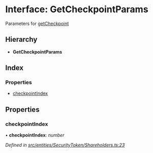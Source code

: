# Interface: GetCheckpointParams

Parameters for [getCheckpoint](../classes/_polymathbase_.polymathbase.md#getcheckpoint)

## Hierarchy

* **GetCheckpointParams**

## Index

### Properties

* [checkpointIndex](entities.securitytoken.getcheckpointparams.md#checkpointindex)

## Properties

###  checkpointIndex

• **checkpointIndex**: *number*

*Defined in [src/entities/SecurityToken/Shareholders.ts:23](https://github.com/PolymathNetwork/polymath-sdk/blob/73ecb26/src/entities/SecurityToken/Shareholders.ts#L23)*
